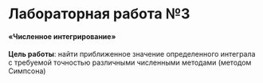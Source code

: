# Лабораторная работа №3 
#### «Численное интегрирование»

**Цель работы**: найти приближенное значение определенного интеграла с требуемой точностью различными численными методами (методом Симпсона)
